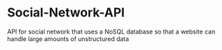 # Social-Network-API
API for social network that uses a NoSQL database so that a website can handle large amounts of unstructured data
